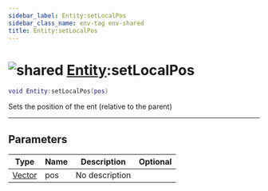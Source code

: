 ```yaml
---
sidebar_label: Entity:setLocalPos
sidebar_class_name: env-tag env-shared
title: Entity:setLocalPos
---
```


# <img src='/img/wiki/shared.png' alt='shared' data-tag='env-tag' /> [Entity](../entity/README.md):setLocalPos

```lua
void Entity:setLocalPos(pos)
```

Sets the position of the ent (relative to the parent)<br/>

-----------------
## Parameters

| Type   | Name | Description | Optional |
| ------ | ---- | ----------- | -------: |
| [Vector](../vector/README.md) | pos | No description |   |
